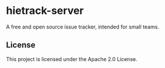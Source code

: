 # hietrack-server
A free and open source issue tracker, intended for small teams.

## License
This project is licensed under the Apache 2.0 License.

